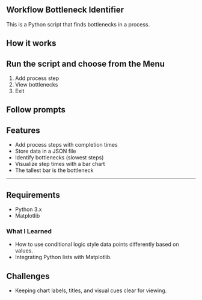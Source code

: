 ## Workflow Bottleneck Identifier
This is a Python script that finds bottlenecks in a process.

## How it works

## Run the script and choose from the Menu

1. Add process step
2. View bottlenecks
3. Exit

## Follow prompts

## Features
- Add process steps with completion times  
- Store data in a JSON file  
- Identify bottlenecks (slowest steps)  
- Visualize step times with a bar chart
- The tallest bar is the bottleneck

---

## Requirements
- Python 3.x  
- Matplotlib
### What I Learned
- How to use conditional logic style data points differently based on values.
- Integrating Python lists with Matplotlib.
## Challenges
- Keeping chart labels, titles, and visual cues clear for viewing.
